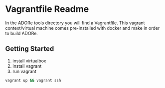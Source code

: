 # Vagrantfile Readme
In the ADORe tools directory you will find a Vagrantfile. This vagrant 
context/virtual machine comes pre-installed with docker and make in order to 
build ADORe.

## Getting Started
1. install virtualbox
2. install vagrant
3. run vagrant
```bash
vagrant up && vagrant ssh
```
